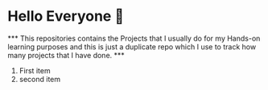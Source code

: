 # Hello Everyone  👋 #
*** This repositories contains the Projects that I usually do for my Hands-on learning purposes and this is just a duplicate repo which I use to track how many projects that I have done.  ***
<ol>
  <li> First item </li>
  <li> second item </li>
</ol>


<!--
**SaiKrishna-18/SaiKrishna-18** is a ✨ _special_ ✨ repository because its `README.md` (this file) appears on your GitHub profile.

Here are some ideas to get you started:

- 🔭 I’m currently working on ...
- 🌱 I’m currently learning ...
- 👯 I’m looking to collaborate on ...
- 🤔 I’m looking for help with ...
- 💬 Ask me about ...
- 📫 How to reach me: ...
- 😄 Pronouns: ...
- ⚡ Fun fact: ...
-->
